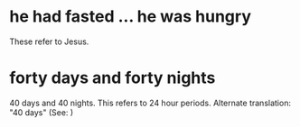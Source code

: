 
# he had fasted ... he was hungry
These refer to Jesus.

# forty days and forty nights
40 days and 40 nights. This refers to 24
hour periods. Alternate translation: "40 days" (See: )